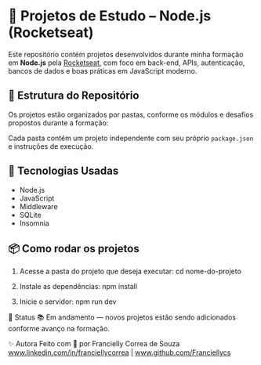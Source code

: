 # 🚀 Projetos de Estudo – Node.js (Rocketseat)

Este repositório contém projetos desenvolvidos durante minha formação em **Node.js** pela [Rocketseat](https://rocketseat.com.br/), com foco em back-end, APIs, autenticação, bancos de dados e boas práticas em JavaScript moderno.

## 📂 Estrutura do Repositório

Os projetos estão organizados por pastas, conforme os módulos e desafios propostos durante a formação:

Cada pasta contém um projeto independente com seu próprio `package.json` e instruções de execução.

## 🚀 Tecnologias Usadas

- Node.js
- JavaScript
- Middleware
- SQLite
- Insomnia

## 📦 Como rodar os projetos

1. Acesse a pasta do projeto que deseja executar:
cd nome-do-projeto

2. Instale as dependências:
npm install

3. Inicie o servidor:
npm run dev

📌 Status
📚 Em andamento — novos projetos estão sendo adicionados conforme avanço na formação.

✨ Autora
Feito com 💙 por Francielly Correa de Souza
www.linkedin.com/in/franciellycorrea | www.github.com/Franciellycs
